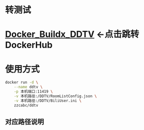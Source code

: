 # 转测试 

# [Docker_Buildx_DDTV](https://hub.docker.com/r/zzcabc/ddtv) <-点击跳转DockerHub


# 使用方式
```sh
docker run -d \
    --name ddtv \
    -p 本机端口:11419 \
    -v 本机路径:/DDTV/RoomListConfig.json \
    -v 本机路径:/DDTV/BiliUser.ini \
    zzcabc/ddtv
```

## 对应路径说明

